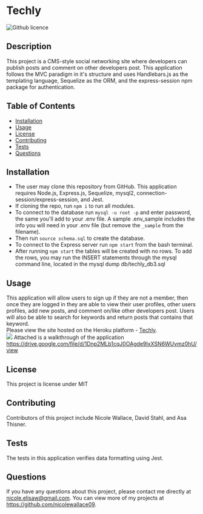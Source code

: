 # Techly
![Github licence](http://img.shields.io/badge/license-MIT-blue.svg)

## Description 
This project is a CMS-style social networking site where developers can publish posts and comment on other developers post. This application follows the MVC paradigm in it's structure and uses Handlebars.js as the templating language, Sequelize as the ORM, and the express-session npm package for authentication. 

## Table of Contents
* [Installation](#installation)
* [Usage](#usage)
* [License](#license)
* [Contributing](#contributing)
* [Tests](#tests)
* [Questions](#questions)

## Installation 
- The user may clone this repository from GitHub. This application requires Node.js, Express.js, Sequelize, mysql2, connection-session/express-session, and Jest. 
- If cloning the repo, run `npm i` to run all modules. 
- To connect to the database run `mysql -u root -p` and enter password, the same you'll add to your .env file. A sample .env_sample includes the info you will need in your .env file (but remove the `_sample` from the filename).
- Then run `source schema.sql` to create the database.
- To connect to the Express server run `npm start` from the bash terminal.
- After running `npm start` the tables will be created with no rows. To add the rows, you may run the INSERT statements through the mysql command line, located in the mysql dump db/techly_db3.sql

## Usage 
This application will allow users to sign up if they are not a member, then once they are logged in they are able to view their user profiles, other users profiles, add new posts, and comment on/like other developers post. Users will also be able to search for keywords and return posts that contains that keyword. <br>
Please view the site hosted on the Heroku platform - [Techly](https://techly.herokuapp.com/).<br>
<img src="assets/images/screenshot.png">
Attached is a walkthrough of the application
https://drive.google.com/file/d/1Dnp2MLb1cqJ0OAgde9IxXSN6WUymz0hU/view

## License 
This project is license under MIT

## Contributing 
Contributors of this project include Nicole Wallace, David Stahl, and Asa Thisner. 

## Tests
The tests in this application verifies data formatting using Jest.  

## Questions
If you have any questions about this project, please contact me directly at nicole.elisaw@gmail.com. You can view more of my projects at https://github.com/nicolewallace09.